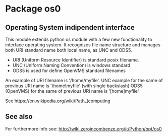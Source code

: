 Package os0
===========

Operating System indipendent interface
--------------------------------------

This module extends python os module with a few new functionality to interface operating system.
It recognizes file name structure and manages both URI standard name both local name, as UNC and ODS5.

- URI (Uniform Resource Identifier) is standard posix filename.
- UNC (Uniform Naming Convention) is windows standard
- ODS5 is used for define OpenVMS standard filenames

An example of URI filename is '/home/myfile'.
UNC example for the same of previous URI name is '\\home\\myfile' (with single backslash)
ODS5 (OpenVMS) for the same of previous URI name is '[home]myfile'

See https://en.wikipedia.org/wiki/Path_(computing


See also
--------

For furthermore info see: http://wiki.zeroincombenze.org/it/Python/opt/os0
